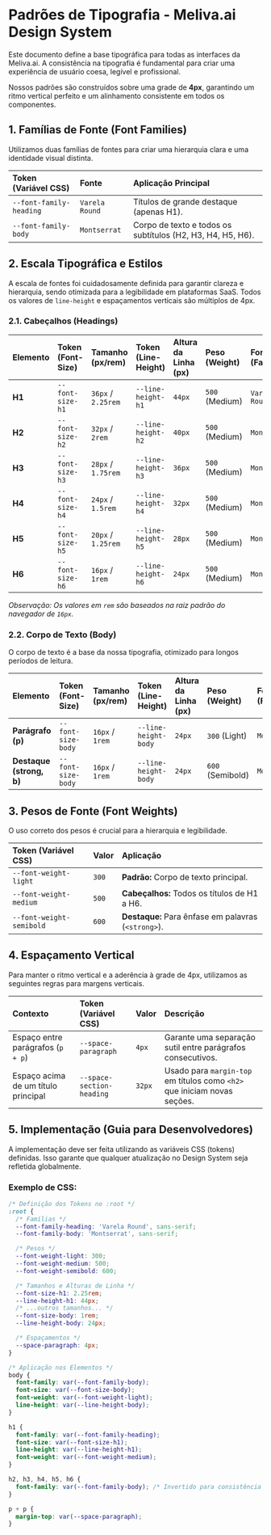 # Padrões de Tipografia - Meliva.ai Design System

Este documento define a base tipográfica para todas as interfaces da Meliva.ai. A consistência na tipografia é fundamental para criar uma experiência de usuário coesa, legível e profissional.

Nossos padrões são construídos sobre uma grade de **4px**, garantindo um ritmo vertical perfeito e um alinhamento consistente em todos os componentes.

## 1\. Famílias de Fonte (Font Families)

Utilizamos duas famílias de fontes para criar uma hierarquia clara e uma identidade visual distinta.

| Token (Variável CSS) | Fonte | Aplicação Principal |
| :--- | :--- | :--- |
| `--font-family-heading` | `Varela Round` | Títulos de grande destaque (apenas H1). |
| `--font-family-body` | `Montserrat` | Corpo de texto e todos os subtítulos (H2, H3, H4, H5, H6). |

## 2\. Escala Tipográfica e Estilos

A escala de fontes foi cuidadosamente definida para garantir clareza e hierarquia, sendo otimizada para a legibilidade em plataformas SaaS. Todos os valores de `line-height` e espaçamentos verticais são múltiplos de 4px.

### 2.1. Cabeçalhos (Headings)

| Elemento | Token (Font-Size) | Tamanho (px/rem) | Token (Line-Height) | Altura da Linha (px) | Peso (Weight) | Fonte (Family) |
| :--- | :--- | :--- | :--- | :--- | :--- | :--- |
| **H1** | `--font-size-h1` | `36px` / `2.25rem` | `--line-height-h1` | `44px` | `500` (Medium) | `Varela Round` |
| **H2** | `--font-size-h2` | `32px` / `2rem` | `--line-height-h2` | `40px` | `500` (Medium) | `Montserrat` |
| **H3** | `--font-size-h3` | `28px` / `1.75rem` | `--line-height-h3` | `36px` | `500` (Medium) | `Montserrat` |
| **H4** | `--font-size-h4` | `24px` / `1.5rem` | `--line-height-h4` | `32px` | `500` (Medium) | `Montserrat` |
| **H5** | `--font-size-h5` | `20px` / `1.25rem` | `--line-height-h5` | `28px` | `500` (Medium) | `Montserrat` |
| **H6** | `--font-size-h6` | `16px` / `1rem` | `--line-height-h6` | `24px` | `500` (Medium) | `Montserrat` |

*Observação: Os valores em `rem` são baseados na raiz padrão do navegador de `16px`.*

### 2.2. Corpo de Texto (Body)

O corpo de texto é a base da nossa tipografia, otimizado para longos períodos de leitura.

| Elemento | Token (Font-Size) | Tamanho (px/rem) | Token (Line-Height) | Altura da Linha (px) | Peso (Weight) | Fonte (Family) |
| :--- | :--- | :--- | :--- | :--- | :--- | :--- |
| **Parágrafo (p)** | `--font-size-body` | `16px` / `1rem` | `--line-height-body` | `24px` | `300` (Light) | `Montserrat` |
| **Destaque (strong, b)** | `--font-size-body` | `16px` / `1rem` | `--line-height-body` | `24px` | `600` (Semibold) | `Montserrat` |

## 3\. Pesos de Fonte (Font Weights)

O uso correto dos pesos é crucial para a hierarquia e legibilidade.

| Token (Variável CSS) | Valor | Aplicação |
| :--- | :--- | :--- |
| `--font-weight-light` | `300` | **Padrão:** Corpo de texto principal. |
| `--font-weight-medium` | `500` | **Cabeçalhos:** Todos os títulos de H1 a H6. |
| `--font-weight-semibold` | `600` | **Destaque:** Para ênfase em palavras (`<strong>`). |

## 4\. Espaçamento Vertical

Para manter o ritmo vertical e a aderência à grade de 4px, utilizamos as seguintes regras para margens verticais.

| Contexto | Token (Variável CSS) | Valor | Descrição |
| :--- | :--- | :--- | :--- |
| Espaço entre parágrafos (`p + p`) | `--space-paragraph` | `4px` | Garante uma separação sutil entre parágrafos consecutivos. |
| Espaço acima de um título principal | `--space-section-heading` | `32px` | Usado para `margin-top` em títulos como `<h2>` que iniciam novas seções. |

## 5\. Implementação (Guia para Desenvolvedores)

A implementação deve ser feita utilizando as variáveis CSS (tokens) definidas. Isso garante que qualquer atualização no Design System seja refletida globalmente.

### Exemplo de CSS:

```css
/* Definição dos Tokens no :root */
:root {
  /* Famílias */
  --font-family-heading: 'Varela Round', sans-serif;
  --font-family-body: 'Montserrat', sans-serif;

  /* Pesos */
  --font-weight-light: 300;
  --font-weight-medium: 500;
  --font-weight-semibold: 600;

  /* Tamanhos e Alturas de Linha */
  --font-size-h1: 2.25rem;
  --line-height-h1: 44px;
  /* ...outros tamanhos... */
  --font-size-body: 1rem;
  --line-height-body: 24px;

  /* Espaçamentos */
  --space-paragraph: 4px;
}

/* Aplicação nos Elementos */
body {
  font-family: var(--font-family-body);
  font-size: var(--font-size-body);
  font-weight: var(--font-weight-light);
  line-height: var(--line-height-body);
}

h1 {
  font-family: var(--font-family-heading);
  font-size: var(--font-size-h1);
  line-height: var(--line-height-h1);
  font-weight: var(--font-weight-medium);
}

h2, h3, h4, h5, h6 {
  font-family: var(--font-family-body); /* Invertido para consistência */
}

p + p {
  margin-top: var(--space-paragraph);
}
```